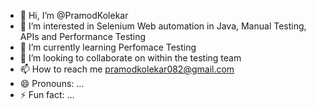 - 👋 Hi, I’m @PramodKolekar
- 👀 I’m interested in Selenium Web automation in Java, Manual Testing, APIs and Performance Testing
- 🌱 I’m currently learning Perfomace Testing
- 💞️ I’m looking to collaborate on within the testing team
- 📫 How to reach me pramodkolekar082@gmail.com
- 😄 Pronouns: ...
- ⚡ Fun fact: ...

<!---
PramodKolekar/PramodKolekar is a ✨ special ✨ repository because its `README.md` (this file) appears on your GitHub profile.
You can click the Preview link to take a look at your changes.
--->
